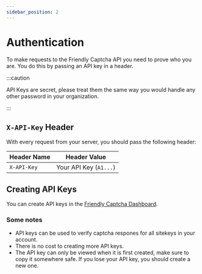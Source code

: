 ```yaml
---
sidebar_position: 2
---
```


#  Authentication

To make requests to the Friendly Captcha API you need to prove who you are. You do this by passing an API key in a header.

:::caution

API Keys are secret, please treat them the same way you would handle any other password in your organization.

:::

## `X-API-Key` Header

With every request from your server, you should pass the following header:

| Header Name | Header Value |
|----------------|-----------------------------------------------------|
| `X-API-Key`       | Your API Key (`A1...`) |

## Creating API Keys

You can create API keys in the [Friendly Captcha Dashboard](https://app.friendlycaptcha.eu/dashboard/accounts/-/apikeys).

### Some notes
* API keys can be used to verify captcha respones for all sitekeys in your account.
* There is no cost to creating more API keys.
* The API key can only be viewed when it is first created, make sure to copy it somewhere safe. If you lose your API key, you should create a new one.
